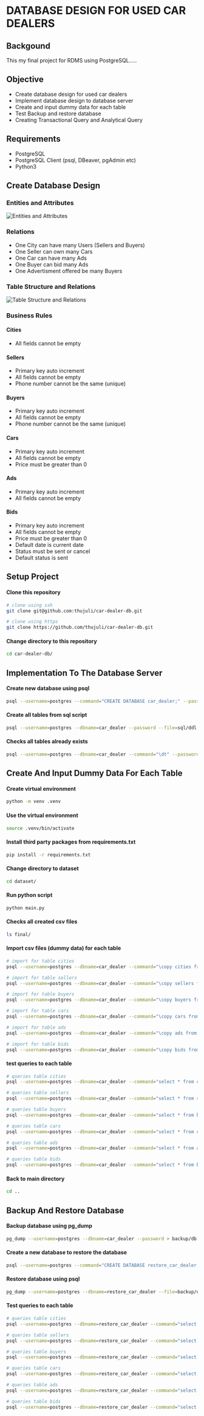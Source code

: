 # DATABASE DESIGN FOR USED CAR DEALERS

## Backgound

This my final project for RDMS using PostgreSQL.....

## Objective

- Create database design for used car dealers
- Implement database design to database server
- Create and input dummy data for each table
- Test Backup and restore database
- Creating Transactional Query and Analytical Query

## Requirements

- PostgreSQL
- PostgreSQL Client (psql, DBeaver, pgAdmin etc)
- Python3

## Create Database Design

### Entities and Attributes

![Entities and Attributes](diagram/images/entities-attributes.png?raw=true "Entities and Attributes")

### Relations

- One City can have many Users (Sellers and Buyers)
- One Seller can own many Cars
- One Car can have many Ads
- One Buyer can bid many Ads
- One Advertisment offered be many Buyers

### Table Structure and Relations

![Table Structure and Relations](diagram/images/diagram.png?raw=true "Table Structure and Relations")

### Business Rules

#### Cities

- All fields cannot be empty

#### Sellers

- Primary key auto increment
- All fields cannot be empty
- Phone number cannot be the same (unique)

#### Buyers

- Primary key auto increment
- All fields cannot be empty
- Phone number cannot be the same (unique)

#### Cars

- Primary key auto increment
- All fields cannot be empty
- Price must be greater than 0

#### Ads

- Primary key auto increment
- All fields cannot be empty

#### Bids

- Primary key auto increment
- All fields cannot be empty
- Price must be greater than 0
- Default date is current date
- Status must be sent or cancel
- Default status is sent

## Setup Project

#### Clone this repository

```bash
# clone using ssh
git clone git@github.com:thujuli/car-dealer-db.git

# clone using https
git clone https://github.com/thujuli/car-dealer-db.git
```

#### Change directory to this repository

```bash
cd car-dealer-db/
```

## Implementation To The Database Server

#### Create new database using psql

```bash
psql --username=postgres --command="CREATE DATABASE car_dealer;" --password
```

#### Create all tables from sql script

```bash
psql --username=postgres --dbname=car_dealer --password --file=sql/ddl.sql
```

#### Checks all tables already exists

```bash
psql --username=postgres --dbname=car_dealer --command="\dt" --password
```

## Create And Input Dummy Data For Each Table

#### Create virtual environment

```bash
python -m venv .venv
```

#### Use the virtual environment

```bash
source .venv/bin/activate
```

#### Install third party packages from requirements.txt

```bash
pip install -r requirements.txt
```

#### Change directory to dataset

```bash
cd dataset/
```

#### Run python script

```bash
python main.py
```

#### Checks all created csv files

```bash
ls final/
```

#### Import csv files (dummy data) for each table

```bash
# import for table cities
psql --username=postgres --dbname=car_dealer --command="\copy cities from 'final/cities.csv' delimiter ',' csv header" --password

# import for table sellers
psql --username=postgres --dbname=car_dealer --command="\copy sellers from 'final/sellers.csv' delimiter ',' csv header" --password

# import for table buyers
psql --username=postgres --dbname=car_dealer --command="\copy buyers from 'final/buyers.csv' delimiter ',' csv header" --password

# import for table cars
psql --username=postgres --dbname=car_dealer --command="\copy cars from 'final/cars.csv' delimiter ',' csv header" --password

# import for table ads
psql --username=postgres --dbname=car_dealer --command="\copy ads from 'final/ads.csv' delimiter ',' csv header" --password

# import for table bids
psql --username=postgres --dbname=car_dealer --command="\copy bids from 'final/bids.csv' delimiter ',' csv header" --password
```

#### test queries to each table

```bash
# queries table cities
psql --username=postgres --dbname=car_dealer --command="select * from cities;" --password

# queries table sellers
psql --username=postgres --dbname=car_dealer --command="select * from sellers;" --password

# queries table buyers
psql --username=postgres --dbname=car_dealer --command="select * from buyers;" --password

# queries table cars
psql --username=postgres --dbname=car_dealer --command="select * from cars;" --password

# queries table ads
psql --username=postgres --dbname=car_dealer --command="select * from ads;" --password

# queries table bids
psql --username=postgres --dbname=car_dealer --command="select * from bids;" --password
```

#### Back to main directory

```bash
cd ..
```

## Backup And Restore Database

#### Backup database using pg_dump

```bash
pg_dump --username=postgres --dbname=car_dealer --password > backup/db.sql
```

#### Create a new database to restore the database

```bash
psql --username=postgres --command="CREATE DATABASE restore_car_dealer;" --password
```

#### Restore database using psql

```bash
pg_dump --username=postgres --dbname=restore_car_dealer --file=backup/db.sql --password > backup/db.sql
```

#### Test queries to each table

```bash
# queries table cities
psql --username=postgres --dbname=restore_car_dealer --command="select * from cities;" --password

# queries table sellers
psql --username=postgres --dbname=restore_car_dealer --command="select * from sellers;" --password

# queries table buyers
psql --username=postgres --dbname=restore_car_dealer --command="select * from buyers;" --password

# queries table cars
psql --username=postgres --dbname=restore_car_dealer --command="select * from cars;" --password

# queries table ads
psql --username=postgres --dbname=restore_car_dealer --command="select * from ads;" --password

# queries table bids
psql --username=postgres --dbname=restore_car_dealer --command="select * from bids;" --password
```
